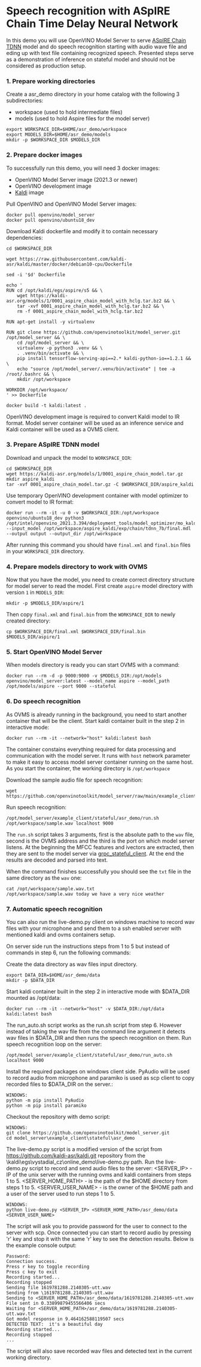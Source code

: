 # Speech recognition with ASpIRE Chain Time Delay Neural Network

In this demo you will use OpenVINO Model Server to serve [ASpIRE Chain TDNN](https://kaldi-asr.org/models/m1) model and do speech recognition starting with audio wave file and eding up with text file containing recognized speech. Presented steps serve as a demonstration of inference on stateful model and should not be considered as production setup.

### 1. Prepare working directories

Create a asr_demo directory in your home catalog with the following 3 subdirectories:
- workspace (used to hold intermediate files)
- models (used to hold Aspire files for the model server)

```
export WORKSPACE_DIR=$HOME/asr_demo/workspace
export MODELS_DIR=$HOME/asr_demo/models
mkdir -p $WORKSPACE_DIR $MODELS_DIR
```

### 2. Prepare docker images

To successfully run this demo, you will need 3 docker images:
- OpenVINO Model Server image (2021.3 or newer)
- OpenVINO development image
- [Kaldi](https://kaldi-asr.org/) image

Pull OpenVINO and OpenVINO Model Server images:
```
docker pull openvino/model_server
docker pull openvino/ubuntu18_dev
```

Download Kaldi dockerfile and modify it to contain necessary dependencies:

```
cd $WORKSPACE_DIR

wget https://raw.githubusercontent.com/kaldi-asr/kaldi/master/docker/debian10-cpu/Dockerfile

sed -i '$d' Dockerfile

echo '
RUN cd /opt/kaldi/egs/aspire/s5 && \
    wget https://kaldi-asr.org/models/1/0001_aspire_chain_model_with_hclg.tar.bz2 && \
    tar -xvf 0001_aspire_chain_model_with_hclg.tar.bz2 && \
    rm -f 0001_aspire_chain_model_with_hclg.tar.bz2

RUN apt-get install -y virtualenv

RUN git clone https://github.com/openvinotoolkit/model_server.git /opt/model_server && \
    cd /opt/model_server && \
    virtualenv -p python3 .venv && \
    . .venv/bin/activate && \
    pip install tensorflow-serving-api==2.* kaldi-python-io==1.2.1 && \
    echo "source /opt/model_server/.venv/bin/activate" | tee -a /root/.bashrc && \
    mkdir /opt/workspace

WORKDIR /opt/workspace/
' >> Dockerfile

docker build -t kaldi:latest .
```

OpenVINO development image is required to convert Kaldi model to IR format.
Model server container will be used as an inference service and Kaldi container will be used as a OVMS client.

### 3. Prepare ASpIRE TDNN model

Download and unpack the model to `WORKSPACE_DIR`:
```
cd $WORKSPACE_DIR
wget https://kaldi-asr.org/models/1/0001_aspire_chain_model.tar.gz
mkdir aspire_kaldi
tar -xvf 0001_aspire_chain_model.tar.gz -C $WORKSPACE_DIR/aspire_kaldi
```

Use temporary OpenVINO development container with model optimizer to convert model to IR format:

```
docker run --rm -it -u 0 -v $WORKSPACE_DIR:/opt/workspace openvino/ubuntu18_dev python3 /opt/intel/openvino_2021.3.394/deployment_tools/model_optimizer/mo_kaldi.py --input_model /opt/workspace/aspire_kaldi/exp/chain/tdnn_7b/final.mdl --output output --output_dir /opt/workspace
```

After running this command you should have `final.xml` and `final.bin` files in your `WORKSPACE_DIR` directory.

### 4. Prepare models directory to work with OVMS

Now that you have the model, you need to create correct directory structure for model server to read the model. First create `aspire` model directory with version `1` in `MODELS_DIR`:

```
mkdir -p $MODELS_DIR/aspire/1
```

Then copy `final.xml` and `final.bin` from the `WORKSPACE_DIR` to newly created directory:

```
cp $WORKSPACE_DIR/final.xml $WORKSPACE_DIR/final.bin $MODELS_DIR/aspire/1
```

### 5. Start OpenVINO Model Server

When models directory is ready you can start OVMS with a command:

```
docker run --rm -d -p 9000:9000 -v $MODELS_DIR:/opt/models openvino/model_server:latest --model_name aspire --model_path /opt/models/aspire --port 9000 --stateful
```

### 6. Do speech recognition

As OVMS is already running in the background, you need to start another container that will be the client.
Start kaldi container built in the step 2 in interactive mode:

```
docker run --rm -it --network="host" kaldi:latest bash
```

The container constains everything required for data processing and communication with the model server.
It runs with `host` network parameter to make it easy to access model server container running on the same host.
As you start the container, the working directory is `/opt/workspace`

Download the sample audio file for speech recognition:

```
wget https://github.com/openvinotoolkit/model_server/raw/main/example_client/stateful/asr_demo/sample.wav
```

Run speech recognition:
```
/opt/model_server/example_client/stateful/asr_demo/run.sh /opt/workspace/sample.wav localhost 9000
```

The `run.sh` script takes 3 arguments, first is the absolute path to the `wav` file, second is the OVMS address and the third is the port on which model server listens.
At the beginning the MFCC features and ivectors are extracted, then they are sent to the model server via [grpc_stateful_client](../grpc_stateful_client.py). At the end the results are decoded and parsed into text.

When the command finishes successfully you should see the `txt` file in the same directory as the `wav` one:
```
cat /opt/workspace/sample.wav.txt
/opt/workspace/sample.wav today we have a very nice weather
```

### 7. Automatic speech recognition
You can also run the live-demo.py client on windows machine to record wav files with your microphone and send them to a ssh enabled server with mentioned kaldi and ovms containers setup.

On server side run the instructions steps from 1 to 5 but instead of commands in step 6, run the following commands:

Create the data directory as wav files input directory.
```
export DATA_DIR=$HOME/asr_demo/data
mkdir -p $DATA_DIR
```

Start kaldi container built in the step 2 in interactive mode with $DATA_DIR mounted as /opt/data:
```
docker run --rm -it --network="host" -v $DATA_DIR:/opt/data kaldi:latest bash
```

The run_auto.sh script works as the run.sh script from step 6. However instead of taking the wav file from the command line argument 
it detects wav files in $DATA_DIR and then runs the speech recognition on them.
Run speech recognition loop on the server:
```
/opt/model_server/example_client/stateful/asr_demo/run_auto.sh localhost 9000
```

Install the required packages on windows client side.
PyAudio will be used to record audio from microphone and paramiko is used as scp client to copy recorded files to $DATA_DIR on the server.:
```
WINDOWS:
python -m pip install PyAudio
python -m pip install paramiko
```

Checkout the repository with demo script:
```
WINDOWS:
git clone https://github.com/openvinotoolkit/model_server.git
cd model_server\example_client\stateful\asr_demo
```

The live-demo.py script is a modified version of the script from https://github.com/kaldi-asr/kaldi.git repository from the \kaldi\egs\vystadial_cz\online_demo\live-demo.py path.
Run the live-demo.py script to record and send audio files to the server:
<SERVER_IP> - IP of the unix server with the running ovms and kaldi containers from steps 1 to 5.
<SERVER_HOME_PATH> - is the path of the $HOME directory from steps 1 to 5.
<SERVER_USER_NAME> - is the owner of the $HOME path and a user of the server used to run steps 1 to 5.
```
WINDOWS:
python live-demo.py <SERVER_IP> <SERVER_HOME_PATH>/asr_demo/data <SERVER_USER_NAME>
```

The script will ask you to provide password for the user to connect to the server with scp.
Once connected you can start to record audio by pressing 'r' key and stop it with the same 'r' key to see the detection results.
Below is the example console output:
```
Password:
Connection success.
Press r key to toggle recording
Press c key to exit
Recording started...
Recording stopped
Sending file 1619781288.2140305-utt.wav
Sending from \1619781288.2140305-utt.wav
Sending to <SERVER_HOME_PATH>/asr_demo/data/1619781288.2140305-utt.wav
File sent in 0.33899879455566406 secs
Waiting for <SERVER_HOME_PATH>/asr_demo/data/1619781288.2140305-utt.wav.txt
Got model response in 9.464162588119507 secs
DETECTED TEXT:  it's a beautiful day
Recording started...
Recording stopped
...
```

The script will also save recorded wav files and detected text in the current working directory.
